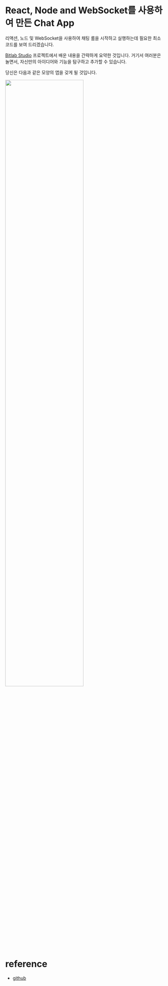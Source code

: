 # React, Node and WebSocket를 사용하여 만든 Chat App
리액션, 노드 및 WebSocket을 사용하여 채팅 룸을 시작하고 실행하는데 필요한 최소 코드를 보여 드리겠습니다. <br />

[Bitlab Studio](https://bitlabstudio.com/en/) 프로젝트에서 배운 내용을 간략하게 요약한 것입니다.
거기서 여러분은 놀면서, 자신만의 아이디어와 기능을 탐구하고 추가할 수 있습니다. <br />

당신은 다음과 같은 모양의 앱을 갖게 될 것입니다.

<img src= "https://miro.medium.com/max/1200/1*u-qal413IzAMkIZMhWqYHg.gif" align="center" width = 70% ></img>

# reference
* [github](https://github.com/bitlabstudio/blogpost-react-websocket-chat)
